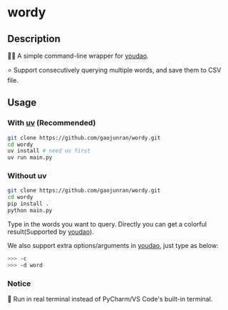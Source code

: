# wordy

## Description

👍🏻 A simple command-line wrapper for [youdao](https://github.com/longcw/youdao).

⭐️ Support consecutively querying multiple words, and save them to CSV file.

## Usage

### With [uv](https://docs.astral.sh/uv/) (Recommended)
```bash
git clone https://github.com/gaojunran/wordy.git
cd wordy
uv install # need uv first
uv run main.py
```

### Without uv
```bash
git clone https://github.com/gaojunran/wordy.git
cd wordy
pip install .
python main.py
```

Type in the words you want to query. Directly you can get a colorful result(Supported by [youdao](https://github.com/longcw/youdao)).

We also support extra options/arguments in [youdao](https://github.com/longcw/youdao), just type as below:

```bash
>>> -c
>>> -d word
```

### Notice

📢 Run in real terminal instead of PyCharm/VS Code's built-in terminal.
